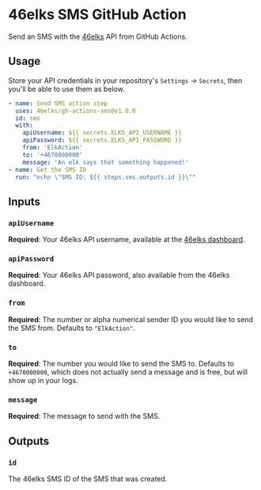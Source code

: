 # 46elks SMS GitHub Action

Send an SMS with the [46elks](https://46elks.com/) API from GitHub
Actions.


## Usage
Store your API credentials in your repository's `Settings` -> `Secrets`,
then you'll be able to use them as below.

```yaml
- name: Send SMS action step
  uses: 46elks/gh-actions-sms@v1.0.0
  id: sms
  with:
    apiUsername: ${{ secrets.ELKS_API_USERNAME }}
    apiPassword: ${{ secrets.ELKS_API_PASSWORD }}
    from: 'ElkAction'
    to: '+4670000000'
    message: 'An elk says that something happened!'
- name: Get the SMS ID
  run: "echo \"SMS ID: ${{ steps.sms.outputs.id }}\""
```

## Inputs

### `apiUsername`
**Required**: Your 46elks API username, available at the
[46elks dashboard](https://46elks.com/account).

### `apiPassword`
**Required**: Your 46elks API password, also available from the 46elks
dashboard.

### `from`
**Required**: The number or alpha numerical sender ID you would like to
send the SMS from. Defaults to `"ElkAction"`.

### `to`
**Required**: The number you would like to send the SMS to. Defaults to
`+4670000000`, which does not actually send a message and is free, but
will show up in your logs.

### `message`
**Required**: The message to send with the SMS.


## Outputs

### `id`
The 46elks SMS ID of the SMS that was created.
